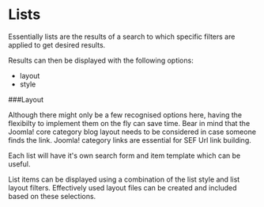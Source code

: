 # Lists

Essentially lists are the results of a search to which specific filters are applied to get desired results.

Results can then be displayed with the following options:

- layout
- style

###Layout

Although there might only be a few recognised options here, having the flexibilty to implement them on the fly can save time. Bear in mind that the Joomla! core category  blog layout needs to be considered in case someone finds the link. Joomla! category links are essential for SEF Url link building.

Each list will have it's own search form and item template which can be useful.

List items can be displayed using a combination of the list style and list layout filters. Effectively used layout files can be created and included based on these selections.


